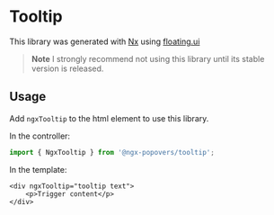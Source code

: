 # Tooltip

This library was generated with [Nx](https://nx.dev) using [floating.ui](https://floating-ui.com/)

> **Note**
> I strongly recommend not using this library until its stable version is released.

## Usage

Add `ngxTooltip` to the html element to use this library.

In the controller:

```typescript
import { NgxTooltip } from '@ngx-popovers/tooltip';
```

In the template:

```angular2html
<div ngxTooltip="tooltip text">
    <p>Trigger content</p>
</div>
```
